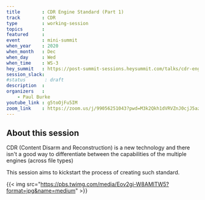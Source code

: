 ```yaml
---
title        : CDR Engine Standard (Part 1)
track        : CDR
type         : working-session
topics       :
featured     :
event        : mini-summit
when_year    : 2020
when_month   : Dec
when_day     : Wed
when_time    : WS-3
hey_summit   : https://post-summit-sessions.heysummit.com/talks/cdr-engine-standard/
session_slack:
#status       : draft
description  :
organizers   :
    - Paul Burke
youtube_link : g5toOjFu5IM
zoom_link    : https://zoom.us/j/99056251043?pwd=M3k2Qkh1dVRVZnJ0cjJ5azBHWjZwZz09
---
```


## About this session

CDR (Content Disarm and Reconstruction) is a new technology and
there isn't a good way to differentiate between the capabilities
of the multiple engines (across file types)

This session aims to kickstart the process of creating such standard.

{{< img src="https://pbs.twimg.com/media/Eov2gi-W8AMlTW5?format=jpg&name=medium" >}}
